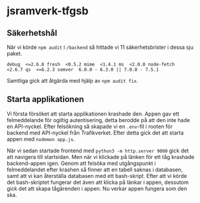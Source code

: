 # jsramverk-tfgsb

## Säkerhetshål

När vi körde `npm audit` i `/backend` så hittade vi 11 säkerhetsbrister i dessa sju paket.

`debug  <=2.6.8
fresh  <0.5.2
mime  <1.4.1
ms  <2.0.0
node-fetch  <2.6.7
qs  <=6.2.3
semver  6.0.0 - 6.3.0 || 7.0.0 - 7.5.1`

Samtliga gick att åtgärda med hjälp av `npm audit fix`.

## Starta applikationen

Vi första försöket att starta applikationen krashade den. Appen gav ett felmeddelande för ogiltig autentisering, detta berodde på att den inte hade en API-nyckel. Efter felsökning så skapade vi en `.env`-fil i rooten för backend med API-nyckel från Trafikverket. Efter detta gick det att starta appen med `nodemon app.js`.

När vi sedan startade frontend med `python3 -m http.server 9000` gick det att navigera till startsidan. Men när vi klickade på länken för ett tåg krashade backend-appen igen. Genom att felsöka med utgångspunkt i felmeddelandet efter krashen så finner att en tabell saknas i databasen, samt att vi kan återställa databasen med ett bash-skript. Efter att vi körde det bash-skriptet fungerar det även att klicka på länkar i appen, dessutom gick det att skapa tågärenden i appen. Nu verkar appen fungera som den ska.